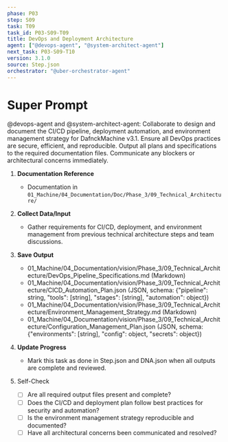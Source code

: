 ```yaml
---
phase: P03
step: S09
task: T09
task_id: P03-S09-T09
title: DevOps and Deployment Architecture
agent: ["@devops-agent", "@system-architect-agent"]
next_task: P03-S09-T10
version: 3.1.0
source: Step.json
orchestrator: "@uber-orchestrator-agent"
---
```


# Super Prompt
@devops-agent and @system-architect-agent: Collaborate to design and document the CI/CD pipeline, deployment automation, and environment management strategy for DafnckMachine v3.1. Ensure all DevOps practices are secure, efficient, and reproducible. Output all plans and specifications to the required documentation files. Communicate any blockers or architectural concerns immediately.

1. **Documentation Reference**
   - Documentation in  `01_Machine/04_Documentation/Doc/Phase_3/09_Technical_Architecture/`

2. **Collect Data/Input**
   - Gather requirements for CI/CD, deployment, and environment management from previous technical architecture steps and team discussions.

3. **Save Output**
   - 01_Machine/04_Documentation/vision/Phase_3/09_Technical_Architecture/DevOps_Pipeline_Specifications.md (Markdown)
   - 01_Machine/04_Documentation/vision/Phase_3/09_Technical_Architecture/CICD_Automation_Plan.json (JSON, schema: {"pipeline": string, "tools": [string], "stages": [string], "automation": object})
   - 01_Machine/04_Documentation/vision/Phase_3/09_Technical_Architecture/Environment_Management_Strategy.md (Markdown)
   - 01_Machine/04_Documentation/vision/Phase_3/09_Technical_Architecture/Configuration_Management_Plan.json (JSON, schema: {"environments": [string], "config": object, "secrets": object})

4. **Update Progress**
   - Mark this task as done in Step.json and DNA.json when all outputs are complete and reviewed.

5. Self-Check
   - [ ] Are all required output files present and complete?
   - [ ] Does the CI/CD and deployment plan follow best practices for security and automation?
   - [ ] Is the environment management strategy reproducible and documented?
   - [ ] Have all architectural concerns been communicated and resolved?